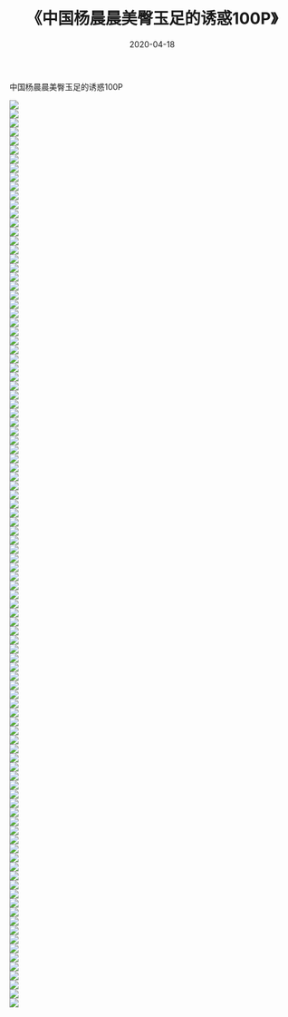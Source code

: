 ﻿---
layout: post
title:  《中国杨晨晨美臀玉足的诱惑100P》
date:   2020-04-18
img: http://img.660000.xyz/Sharelink/性感/2020/中国杨晨晨美臀玉足的诱惑100P/000.jpg
categories: [美女, 清纯, 唯美]
---

中国杨晨晨美臀玉足的诱惑100P

  ![](http://img.660000.xyz/Sharelink/性感/2020/中国杨晨晨美臀玉足的诱惑100P/001.jpg) <br> ![](http://img.660000.xyz/Sharelink/性感/2020/中国杨晨晨美臀玉足的诱惑100P/002.jpg) <br> ![](http://img.660000.xyz/Sharelink/性感/2020/中国杨晨晨美臀玉足的诱惑100P/003.jpg) <br> ![](http://img.660000.xyz/Sharelink/性感/2020/中国杨晨晨美臀玉足的诱惑100P/004.jpg) <br> ![](http://img.660000.xyz/Sharelink/性感/2020/中国杨晨晨美臀玉足的诱惑100P/005.jpg) <br> ![](http://img.660000.xyz/Sharelink/性感/2020/中国杨晨晨美臀玉足的诱惑100P/006.jpg) <br> ![](http://img.660000.xyz/Sharelink/性感/2020/中国杨晨晨美臀玉足的诱惑100P/007.jpg) <br> ![](http://img.660000.xyz/Sharelink/性感/2020/中国杨晨晨美臀玉足的诱惑100P/008.jpg) <br> ![](http://img.660000.xyz/Sharelink/性感/2020/中国杨晨晨美臀玉足的诱惑100P/009.jpg) <br> ![](http://img.660000.xyz/Sharelink/性感/2020/中国杨晨晨美臀玉足的诱惑100P/010.jpg) <br> ![](http://img.660000.xyz/Sharelink/性感/2020/中国杨晨晨美臀玉足的诱惑100P/011.jpg) <br> ![](http://img.660000.xyz/Sharelink/性感/2020/中国杨晨晨美臀玉足的诱惑100P/012.jpg) <br> ![](http://img.660000.xyz/Sharelink/性感/2020/中国杨晨晨美臀玉足的诱惑100P/013.jpg) <br> ![](http://img.660000.xyz/Sharelink/性感/2020/中国杨晨晨美臀玉足的诱惑100P/014.jpg) <br> ![](http://img.660000.xyz/Sharelink/性感/2020/中国杨晨晨美臀玉足的诱惑100P/015.jpg) <br> ![](http://img.660000.xyz/Sharelink/性感/2020/中国杨晨晨美臀玉足的诱惑100P/016.jpg) <br> ![](http://img.660000.xyz/Sharelink/性感/2020/中国杨晨晨美臀玉足的诱惑100P/017.jpg) <br> ![](http://img.660000.xyz/Sharelink/性感/2020/中国杨晨晨美臀玉足的诱惑100P/018.jpg) <br> ![](http://img.660000.xyz/Sharelink/性感/2020/中国杨晨晨美臀玉足的诱惑100P/019.jpg) <br> ![](http://img.660000.xyz/Sharelink/性感/2020/中国杨晨晨美臀玉足的诱惑100P/020.jpg) <br> ![](http://img.660000.xyz/Sharelink/性感/2020/中国杨晨晨美臀玉足的诱惑100P/021.jpg) <br> ![](http://img.660000.xyz/Sharelink/性感/2020/中国杨晨晨美臀玉足的诱惑100P/022.jpg) <br> ![](http://img.660000.xyz/Sharelink/性感/2020/中国杨晨晨美臀玉足的诱惑100P/023.jpg) <br> ![](http://img.660000.xyz/Sharelink/性感/2020/中国杨晨晨美臀玉足的诱惑100P/024.jpg) <br> ![](http://img.660000.xyz/Sharelink/性感/2020/中国杨晨晨美臀玉足的诱惑100P/025.jpg) <br> ![](http://img.660000.xyz/Sharelink/性感/2020/中国杨晨晨美臀玉足的诱惑100P/026.jpg) <br> ![](http://img.660000.xyz/Sharelink/性感/2020/中国杨晨晨美臀玉足的诱惑100P/027.jpg) <br> ![](http://img.660000.xyz/Sharelink/性感/2020/中国杨晨晨美臀玉足的诱惑100P/028.jpg) <br> ![](http://img.660000.xyz/Sharelink/性感/2020/中国杨晨晨美臀玉足的诱惑100P/029.jpg) <br> ![](http://img.660000.xyz/Sharelink/性感/2020/中国杨晨晨美臀玉足的诱惑100P/030.jpg) <br> ![](http://img.660000.xyz/Sharelink/性感/2020/中国杨晨晨美臀玉足的诱惑100P/031.jpg) <br> ![](http://img.660000.xyz/Sharelink/性感/2020/中国杨晨晨美臀玉足的诱惑100P/032.jpg) <br> ![](http://img.660000.xyz/Sharelink/性感/2020/中国杨晨晨美臀玉足的诱惑100P/033.jpg) <br> ![](http://img.660000.xyz/Sharelink/性感/2020/中国杨晨晨美臀玉足的诱惑100P/034.jpg) <br> ![](http://img.660000.xyz/Sharelink/性感/2020/中国杨晨晨美臀玉足的诱惑100P/035.jpg) <br> ![](http://img.660000.xyz/Sharelink/性感/2020/中国杨晨晨美臀玉足的诱惑100P/036.jpg) <br> ![](http://img.660000.xyz/Sharelink/性感/2020/中国杨晨晨美臀玉足的诱惑100P/037.jpg) <br> ![](http://img.660000.xyz/Sharelink/性感/2020/中国杨晨晨美臀玉足的诱惑100P/038.jpg) <br> ![](http://img.660000.xyz/Sharelink/性感/2020/中国杨晨晨美臀玉足的诱惑100P/039.jpg) <br> ![](http://img.660000.xyz/Sharelink/性感/2020/中国杨晨晨美臀玉足的诱惑100P/040.jpg) <br> ![](http://img.660000.xyz/Sharelink/性感/2020/中国杨晨晨美臀玉足的诱惑100P/041.jpg) <br> ![](http://img.660000.xyz/Sharelink/性感/2020/中国杨晨晨美臀玉足的诱惑100P/042.jpg) <br> ![](http://img.660000.xyz/Sharelink/性感/2020/中国杨晨晨美臀玉足的诱惑100P/043.jpg) <br> ![](http://img.660000.xyz/Sharelink/性感/2020/中国杨晨晨美臀玉足的诱惑100P/044.jpg) <br> ![](http://img.660000.xyz/Sharelink/性感/2020/中国杨晨晨美臀玉足的诱惑100P/045.jpg) <br> ![](http://img.660000.xyz/Sharelink/性感/2020/中国杨晨晨美臀玉足的诱惑100P/046.jpg) <br> ![](http://img.660000.xyz/Sharelink/性感/2020/中国杨晨晨美臀玉足的诱惑100P/047.jpg) <br> ![](http://img.660000.xyz/Sharelink/性感/2020/中国杨晨晨美臀玉足的诱惑100P/048.jpg) <br> ![](http://img.660000.xyz/Sharelink/性感/2020/中国杨晨晨美臀玉足的诱惑100P/049.jpg) <br> ![](http://img.660000.xyz/Sharelink/性感/2020/中国杨晨晨美臀玉足的诱惑100P/050.jpg) <br> ![](http://img.660000.xyz/Sharelink/性感/2020/中国杨晨晨美臀玉足的诱惑100P/051.jpg) <br> ![](http://img.660000.xyz/Sharelink/性感/2020/中国杨晨晨美臀玉足的诱惑100P/052.jpg) <br> ![](http://img.660000.xyz/Sharelink/性感/2020/中国杨晨晨美臀玉足的诱惑100P/053.jpg) <br> ![](http://img.660000.xyz/Sharelink/性感/2020/中国杨晨晨美臀玉足的诱惑100P/054.jpg) <br> ![](http://img.660000.xyz/Sharelink/性感/2020/中国杨晨晨美臀玉足的诱惑100P/055.jpg) <br> ![](http://img.660000.xyz/Sharelink/性感/2020/中国杨晨晨美臀玉足的诱惑100P/056.jpg) <br> ![](http://img.660000.xyz/Sharelink/性感/2020/中国杨晨晨美臀玉足的诱惑100P/057.jpg) <br> ![](http://img.660000.xyz/Sharelink/性感/2020/中国杨晨晨美臀玉足的诱惑100P/058.jpg) <br> ![](http://img.660000.xyz/Sharelink/性感/2020/中国杨晨晨美臀玉足的诱惑100P/059.jpg) <br> ![](http://img.660000.xyz/Sharelink/性感/2020/中国杨晨晨美臀玉足的诱惑100P/060.jpg) <br> ![](http://img.660000.xyz/Sharelink/性感/2020/中国杨晨晨美臀玉足的诱惑100P/061.jpg) <br> ![](http://img.660000.xyz/Sharelink/性感/2020/中国杨晨晨美臀玉足的诱惑100P/062.jpg) <br> ![](http://img.660000.xyz/Sharelink/性感/2020/中国杨晨晨美臀玉足的诱惑100P/063.jpg) <br> ![](http://img.660000.xyz/Sharelink/性感/2020/中国杨晨晨美臀玉足的诱惑100P/064.jpg) <br> ![](http://img.660000.xyz/Sharelink/性感/2020/中国杨晨晨美臀玉足的诱惑100P/065.jpg) <br> ![](http://img.660000.xyz/Sharelink/性感/2020/中国杨晨晨美臀玉足的诱惑100P/066.jpg) <br> ![](http://img.660000.xyz/Sharelink/性感/2020/中国杨晨晨美臀玉足的诱惑100P/067.jpg) <br> ![](http://img.660000.xyz/Sharelink/性感/2020/中国杨晨晨美臀玉足的诱惑100P/068.jpg) <br> ![](http://img.660000.xyz/Sharelink/性感/2020/中国杨晨晨美臀玉足的诱惑100P/069.jpg) <br> ![](http://img.660000.xyz/Sharelink/性感/2020/中国杨晨晨美臀玉足的诱惑100P/070.jpg) <br> ![](http://img.660000.xyz/Sharelink/性感/2020/中国杨晨晨美臀玉足的诱惑100P/071.jpg) <br> ![](http://img.660000.xyz/Sharelink/性感/2020/中国杨晨晨美臀玉足的诱惑100P/072.jpg) <br> ![](http://img.660000.xyz/Sharelink/性感/2020/中国杨晨晨美臀玉足的诱惑100P/073.jpg) <br> ![](http://img.660000.xyz/Sharelink/性感/2020/中国杨晨晨美臀玉足的诱惑100P/074.jpg) <br> ![](http://img.660000.xyz/Sharelink/性感/2020/中国杨晨晨美臀玉足的诱惑100P/075.jpg) <br> ![](http://img.660000.xyz/Sharelink/性感/2020/中国杨晨晨美臀玉足的诱惑100P/076.jpg) <br> ![](http://img.660000.xyz/Sharelink/性感/2020/中国杨晨晨美臀玉足的诱惑100P/077.jpg) <br> ![](http://img.660000.xyz/Sharelink/性感/2020/中国杨晨晨美臀玉足的诱惑100P/078.jpg) <br> ![](http://img.660000.xyz/Sharelink/性感/2020/中国杨晨晨美臀玉足的诱惑100P/079.jpg) <br> ![](http://img.660000.xyz/Sharelink/性感/2020/中国杨晨晨美臀玉足的诱惑100P/080.jpg) <br> ![](http://img.660000.xyz/Sharelink/性感/2020/中国杨晨晨美臀玉足的诱惑100P/081.jpg) <br> ![](http://img.660000.xyz/Sharelink/性感/2020/中国杨晨晨美臀玉足的诱惑100P/082.jpg) <br> ![](http://img.660000.xyz/Sharelink/性感/2020/中国杨晨晨美臀玉足的诱惑100P/083.jpg) <br> ![](http://img.660000.xyz/Sharelink/性感/2020/中国杨晨晨美臀玉足的诱惑100P/084.jpg) <br> ![](http://img.660000.xyz/Sharelink/性感/2020/中国杨晨晨美臀玉足的诱惑100P/085.jpg) <br> ![](http://img.660000.xyz/Sharelink/性感/2020/中国杨晨晨美臀玉足的诱惑100P/086.jpg) <br> ![](http://img.660000.xyz/Sharelink/性感/2020/中国杨晨晨美臀玉足的诱惑100P/087.jpg) <br> ![](http://img.660000.xyz/Sharelink/性感/2020/中国杨晨晨美臀玉足的诱惑100P/088.jpg) <br> ![](http://img.660000.xyz/Sharelink/性感/2020/中国杨晨晨美臀玉足的诱惑100P/089.jpg) <br> ![](http://img.660000.xyz/Sharelink/性感/2020/中国杨晨晨美臀玉足的诱惑100P/090.jpg) <br> ![](http://img.660000.xyz/Sharelink/性感/2020/中国杨晨晨美臀玉足的诱惑100P/091.jpg) <br> ![](http://img.660000.xyz/Sharelink/性感/2020/中国杨晨晨美臀玉足的诱惑100P/092.jpg) <br> ![](http://img.660000.xyz/Sharelink/性感/2020/中国杨晨晨美臀玉足的诱惑100P/093.jpg) <br> ![](http://img.660000.xyz/Sharelink/性感/2020/中国杨晨晨美臀玉足的诱惑100P/094.jpg) <br> ![](http://img.660000.xyz/Sharelink/性感/2020/中国杨晨晨美臀玉足的诱惑100P/095.jpg) <br> ![](http://img.660000.xyz/Sharelink/性感/2020/中国杨晨晨美臀玉足的诱惑100P/096.jpg) <br> ![](http://img.660000.xyz/Sharelink/性感/2020/中国杨晨晨美臀玉足的诱惑100P/097.jpg) <br> ![](http://img.660000.xyz/Sharelink/性感/2020/中国杨晨晨美臀玉足的诱惑100P/098.jpg) <br> ![](http://img.660000.xyz/Sharelink/性感/2020/中国杨晨晨美臀玉足的诱惑100P/099.jpg) <br> ![](http://img.660000.xyz/Sharelink/性感/2020/中国杨晨晨美臀玉足的诱惑100P/100.jpg) <br>